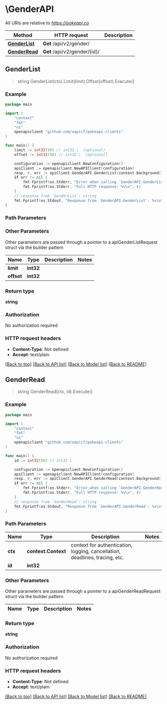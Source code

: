 # \GenderAPI

All URIs are relative to *https://pokeapi.co*

Method | HTTP request | Description
------------- | ------------- | -------------
[**GenderList**](GenderAPI.md#GenderList) | **Get** /api/v2/gender/ | 
[**GenderRead**](GenderAPI.md#GenderRead) | **Get** /api/v2/gender/{id}/ | 



## GenderList

> string GenderList(ctx).Limit(limit).Offset(offset).Execute()



### Example

```go
package main

import (
	"context"
	"fmt"
	"os"
	openapiclient "github.com/oapicf/pokeapi-clients"
)

func main() {
	limit := int32(56) // int32 |  (optional)
	offset := int32(56) // int32 |  (optional)

	configuration := openapiclient.NewConfiguration()
	apiClient := openapiclient.NewAPIClient(configuration)
	resp, r, err := apiClient.GenderAPI.GenderList(context.Background()).Limit(limit).Offset(offset).Execute()
	if err != nil {
		fmt.Fprintf(os.Stderr, "Error when calling `GenderAPI.GenderList``: %v\n", err)
		fmt.Fprintf(os.Stderr, "Full HTTP response: %v\n", r)
	}
	// response from `GenderList`: string
	fmt.Fprintf(os.Stdout, "Response from `GenderAPI.GenderList`: %v\n", resp)
}
```

### Path Parameters



### Other Parameters

Other parameters are passed through a pointer to a apiGenderListRequest struct via the builder pattern


Name | Type | Description  | Notes
------------- | ------------- | ------------- | -------------
 **limit** | **int32** |  | 
 **offset** | **int32** |  | 

### Return type

**string**

### Authorization

No authorization required

### HTTP request headers

- **Content-Type**: Not defined
- **Accept**: text/plain

[[Back to top]](#) [[Back to API list]](../README.md#documentation-for-api-endpoints)
[[Back to Model list]](../README.md#documentation-for-models)
[[Back to README]](../README.md)


## GenderRead

> string GenderRead(ctx, id).Execute()



### Example

```go
package main

import (
	"context"
	"fmt"
	"os"
	openapiclient "github.com/oapicf/pokeapi-clients"
)

func main() {
	id := int32(56) // int32 | 

	configuration := openapiclient.NewConfiguration()
	apiClient := openapiclient.NewAPIClient(configuration)
	resp, r, err := apiClient.GenderAPI.GenderRead(context.Background(), id).Execute()
	if err != nil {
		fmt.Fprintf(os.Stderr, "Error when calling `GenderAPI.GenderRead``: %v\n", err)
		fmt.Fprintf(os.Stderr, "Full HTTP response: %v\n", r)
	}
	// response from `GenderRead`: string
	fmt.Fprintf(os.Stdout, "Response from `GenderAPI.GenderRead`: %v\n", resp)
}
```

### Path Parameters


Name | Type | Description  | Notes
------------- | ------------- | ------------- | -------------
**ctx** | **context.Context** | context for authentication, logging, cancellation, deadlines, tracing, etc.
**id** | **int32** |  | 

### Other Parameters

Other parameters are passed through a pointer to a apiGenderReadRequest struct via the builder pattern


Name | Type | Description  | Notes
------------- | ------------- | ------------- | -------------


### Return type

**string**

### Authorization

No authorization required

### HTTP request headers

- **Content-Type**: Not defined
- **Accept**: text/plain

[[Back to top]](#) [[Back to API list]](../README.md#documentation-for-api-endpoints)
[[Back to Model list]](../README.md#documentation-for-models)
[[Back to README]](../README.md)

